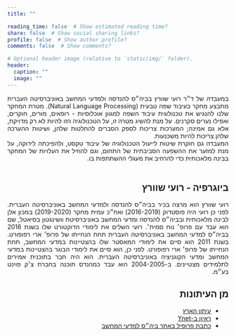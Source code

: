 ```yaml
---
title: ""

reading_time: false  # Show estimated reading time?
share: false  # Show social sharing links?
profile: false  # Show author profile?
comments: false  # Show comments?

# Optional header image (relative to `static/img/` folder).
header:
  caption: ""
  image: ""
---
```


<div style="text-align:justify" dir="rtl">
במעבדה של ד״ר רועי שוורץ בביה״ס להנדסה ולמדעי המחשב באוניברסיטה העברית מתבצע מחקר בעיבוד שפה טבעית (Natural Language Processing). מטרת המחקר שלנו  להנגיש את טכנולוגית עיבוד השפה למגוון אוכלוסיות - רופאים, מורים, חוקרים, ואפילו נערים סקרנים. על מנת להשיג מטרה זו, על הטכנולוגיה הזו להיות לא רק מדויקת, אלא גם אמינה; המערכות צריכות לספק הסברים להחלטות שלהן, ושיטות ההערכה שלהן צריכות להיות משכנעות.
<br>
המעבדה גם חוקרת שיטות לייעול הטכנולוגיה של עיבוד טקסט, ולהפיכתה לירוקה, על מנת למזער את ההשפעה הסביבתית של התחום, וגם להוזיל את העלויות של המחקר בבינה מלאכותית כדי להרחיב את מעגלי ההשתתפות בו.
</div>

<br>


<div style="text-align:justify" dir="rtl">
<h2>ביוגרפיה - רועי שוורץ</h2>
רועי שוורץ הוא מרצה בכיר בביה״ס להנדסה ולמדעי המחשב באוניברסיטה העברית. לפני כן רועי היה פוסטדוק (2016-2019) ואח״כ עמית מחקר (2019-2020) במכון אלן לבינה מלאכותית ובביה״ס להנדסה ומדעי המחשב באוניברסיטת וושינגטון בסיאטל, שם הוא עבד עם פרופ׳ נוח סמית׳. רועי השלים את לימודי הדוקטורט שלו בשנת 2016 בביה״ס למדעי המחשב באוניברסיטה העברית תחת הנחייתו של פרופ׳ ארי רפופורט.  בשנת 2011 הוא סיים את לימודי המאסטר שלו בהצטיינות במדעי המחשב, תחת הנחייתו של פרופ׳ ארי רפופורט. לפני כן, הוא סיים את לימודי הבוגר בהצטיינות במדעי המחשב ומדעי הקוגניציה באוניברסיטה העברית. הוא היה חבר בתוכנית אמירים לתלמידים מצטיינים. ב-2004-2005 הוא עבד כמהנדס תוכנה בחברת צ׳ק פוינט בע״מ.
	
<br> 

<div style="text-align:justify" dir="rtl">
<h2>מן העיתונות</h2>
<ul>
<li><a href="https://www.haaretz.co.il/captain/software/.premium-1.8194763" target='_blank'>עיתון הארץ</a></li>
<li><a href="https://www.ynet.co.il/articles/0,7340,L-5567808,00.html" target='_blank'>ראיון ב-Ynet</a></li>
<li><a href="https://www.cs.huji.ac.il/he/page/5734" target='_blank'>כתבת פרופיל באתר ביה״ס למדעי המחשב</a></li>

</ul>

